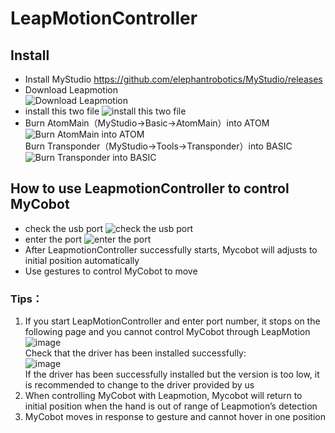 # LeapMotionController
## Install
- Install MyStudio  https://github.com/elephantrobotics/MyStudio/releases
- Download Leapmotion  
    ![Download Leapmotion](https://user-images.githubusercontent.com/48149929/122377161-69626700-cf97-11eb-87b9-5d885db2c1d6.png)
- install this two file
    ![install this two file](./res/step1.png)
- Burn AtomMain（MyStudio->Basic->AtomMain）into ATOM   
    ![Burn AtomMain into ATOM](https://user-images.githubusercontent.com/48149929/122373873-6ca82380-cf94-11eb-8c15-db411fbf3a16.png)  
  Burn Transponder（MyStudio->Tools->Transponder）into BASIC  
    ![Burn Transponder into BASIC](https://user-images.githubusercontent.com/48149929/122374042-9a8d6800-cf94-11eb-86eb-6d9b2eb79c67.png) 
## How to use LeapmotionController to control MyCobot  
- check the usb port
    ![check the usb port](./res/step2.png)
- enter the port
    ![enter the port](./res/step3.png)
- After LeapmotionController successfully starts, Mycobot will adjusts to initial position automatically 
- Use gestures to control MyCobot to move

### Tips：
1. If you start LeapMotionController and enter port number, it stops on the following page and you cannot control MyCobot through LeapMotion  
    ![image](https://user-images.githubusercontent.com/48149929/122374352-e2ac8a80-cf94-11eb-8691-6dda8c009777.png)  
   Check that the driver has been installed successfully:  
    ![image](https://user-images.githubusercontent.com/48149929/122374387-ec35f280-cf94-11eb-8c55-735d46e96267.png)  
   If the driver has been successfully installed but the version is too low, it is recommended to change to the driver provided by us
2. When controlling MyCobot with Leapmotion, Mycobot will return to initial position when the hand is out of range of Leapmotion’s detection
3. MyCobot moves in response to gesture and cannot hover in one position

